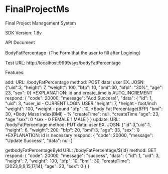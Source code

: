 # FinalProjectMs
Final Project Management System

SDK Version: 1.8v

API Document

BodyFatPercentage（The Form that the user to fill after Logining）

Test URL: http://localhost:9999/sys/bodyFatPercentage

Features:

  add: 
      URL: /bodyFatPercentage
      method: POST 
      data: user
      EX. JOSN: {"uid":3, "height": 7, "weight": 100, "bfp": 10, "bmi":30, "bfpl": "30%", "age": 23, "sex": 0} *EXPLANATION: id and create_time is AUTO_INCREMENT
      respond: {
                "code": 20000,
                "message": "Add Success!",
                "data": {
                        "id": 1,
                        "uid": 3,           *user_id - CURRENT LOGIN USER
                        "height": 7,        *height - foot/inch
                        "weight": 100,      *weight - pound 
                        "bfp": 10,          *Body Fat Percentage(BFP)
                        "bmi": 30,          *Body Mass Index(BMI) - %
                        "createTime": null, *createTime
                        "age": 23,          *age
                        "sex": 0            *sex - 0 FEMALE  1 MALE
                        }
               }
  update:
      URL: /bodyFatPercentage
      method: PUT 
      data: user
      EX. JOSN: {"id":3,"uid":1, "height": 6, "weight": 200, "bfp": 20, "bmi":3, "age": 33, "sex": 1}  *EXPLANATION: id is necessary
      respond: {
                "code": 20000,
                "message": "Update Success!",
                "data": null
               }
               
  getbodyFatPercentageById
      URL: /bodyFatPercentage/${id}
      method: GET
      respond: {
    "code": 20000,
    "message": "success",
    "data": {
        "id": 1,
        "uid": 3,
        "height": 7,
        "weight": 100,
        "bfp": 10,
        "bmi": 30,
        "createTime": [2023,9,9,15,17,14],
        "age": 23,
        "sex": 0
    }
}
